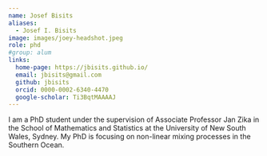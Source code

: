 ```yaml
---
name: Josef Bisits
aliases:
  - Josef I. Bisits
image: images/joey-headshot.jpeg
role: phd
#group: alum
links:
  home-page: https://jbisits.github.io/
  email: jbisits@gmail.com
  github: jbisits
  orcid: 0000-0002-6340-4470
  google-scholar: Ti3BqtMAAAAJ
---
```


I am a PhD student under the supervision of Associate Professor Jan Zika in the School of Mathematics and Statistics at the University of New South Wales, Sydney.
My PhD is focusing on non-linear mixing processes in the Southern Ocean.
